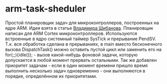 # arm-task-sheduler
Простой планировщик задач для микроконтроллеров, построенных на ядре ARM. Идея взята в статье [Владимира Шибанова](http://chipenable.ru/index.php/embedded-programming/item/219-planirovschik-dlya-mikrokontrollera.html "Планировщик для микроконтроллера").
Планировщик написан для ARM Cortex микроконтроллеров. Используются встроенные в ядро системный таймер SysTick и прерывание PendSV. Т.к. вся обработка сделана в прерываниях, в main вместо бесконечного вызова DispatchTask() можно оставить пустой цикл или заменить его на for(;;){idle()}; - вызов какой-нибудь фоновой задачи, которую допускается в любой момент прервать остальными. Так же добавлен приоритет задачам - если в один момент времени пришло время выполнить несколько задач одновременно - они выполняются в порядке, определённом их приоритетами. 

